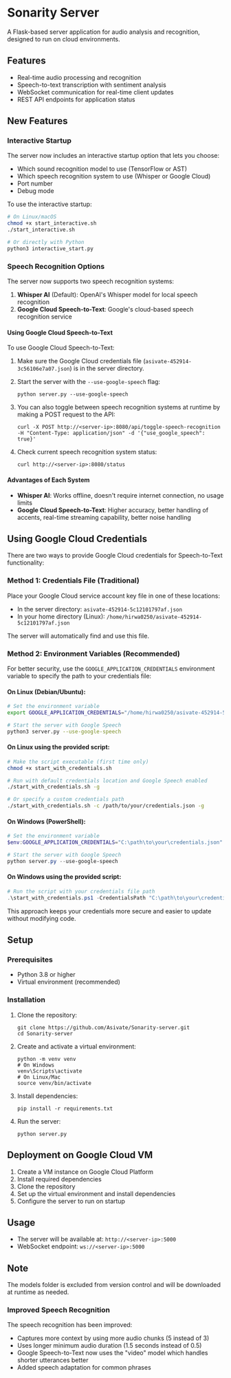 # Sonarity Server

A Flask-based server application for audio analysis and recognition, designed to run on cloud environments.

## Features

- Real-time audio processing and recognition
- Speech-to-text transcription with sentiment analysis
- WebSocket communication for real-time client updates
- REST API endpoints for application status

## New Features

### Interactive Startup

The server now includes an interactive startup option that lets you choose:
- Which sound recognition model to use (TensorFlow or AST)
- Which speech recognition system to use (Whisper or Google Cloud)
- Port number
- Debug mode

To use the interactive startup:

```bash
# On Linux/macOS
chmod +x start_interactive.sh
./start_interactive.sh

# Or directly with Python
python3 interactive_start.py
```

### Speech Recognition Options

The server now supports two speech recognition systems:

1. **Whisper AI** (Default): OpenAI's Whisper model for local speech recognition
2. **Google Cloud Speech-to-Text**: Google's cloud-based speech recognition service

#### Using Google Cloud Speech-to-Text

To use Google Cloud Speech-to-Text:

1. Make sure the Google Cloud credentials file (`asivate-452914-3c56106e7a07.json`) is in the server directory.

2. Start the server with the `--use-google-speech` flag:
   ```
   python server.py --use-google-speech
   ```

3. You can also toggle between speech recognition systems at runtime by making a POST request to the API:
   ```
   curl -X POST http://<server-ip>:8080/api/toggle-speech-recognition -H "Content-Type: application/json" -d '{"use_google_speech": true}'
   ```

4. Check current speech recognition system status:
   ```
   curl http://<server-ip>:8080/status
   ```

#### Advantages of Each System

- **Whisper AI**: Works offline, doesn't require internet connection, no usage limits
- **Google Cloud Speech-to-Text**: Higher accuracy, better handling of accents, real-time streaming capability, better noise handling

## Using Google Cloud Credentials

There are two ways to provide Google Cloud credentials for Speech-to-Text functionality:

### Method 1: Credentials File (Traditional)

Place your Google Cloud service account key file in one of these locations:
- In the server directory: `asivate-452914-5c12101797af.json`
- In your home directory (Linux): `/home/hirwa0250/asivate-452914-5c12101797af.json`

The server will automatically find and use this file.

### Method 2: Environment Variables (Recommended)

For better security, use the `GOOGLE_APPLICATION_CREDENTIALS` environment variable to specify the path to your credentials file:

#### On Linux (Debian/Ubuntu):

```bash
# Set the environment variable
export GOOGLE_APPLICATION_CREDENTIALS="/home/hirwa0250/asivate-452914-5c12101797af.json"

# Start the server with Google Speech
python3 server.py --use-google-speech
```

#### On Linux using the provided script:

```bash
# Make the script executable (first time only)
chmod +x start_with_credentials.sh

# Run with default credentials location and Google Speech enabled
./start_with_credentials.sh -g

# Or specify a custom credentials path
./start_with_credentials.sh -c /path/to/your/credentials.json -g
```

#### On Windows (PowerShell):

```powershell
# Set the environment variable
$env:GOOGLE_APPLICATION_CREDENTIALS="C:\path\to\your\credentials.json"

# Start the server with Google Speech
python server.py --use-google-speech
```

#### On Windows using the provided script:

```powershell
# Run the script with your credentials file path
.\start_with_credentials.ps1 -CredentialsPath "C:\path\to\your\credentials.json" -UseGoogleSpeech
```

This approach keeps your credentials more secure and easier to update without modifying code.

## Setup

### Prerequisites

- Python 3.8 or higher
- Virtual environment (recommended)

### Installation

1. Clone the repository:
   ```
   git clone https://github.com/Asivate/Sonarity-server.git
   cd Sonarity-server
   ```

2. Create and activate a virtual environment:
   ```
   python -m venv venv
   # On Windows
   venv\Scripts\activate
   # On Linux/Mac
   source venv/bin/activate
   ```

3. Install dependencies:
   ```
   pip install -r requirements.txt
   ```

4. Run the server:
   ```
   python server.py
   ```

## Deployment on Google Cloud VM

1. Create a VM instance on Google Cloud Platform
2. Install required dependencies
3. Clone the repository
4. Set up the virtual environment and install dependencies
5. Configure the server to run on startup

## Usage

- The server will be available at: `http://<server-ip>:5000`
- WebSocket endpoint: `ws://<server-ip>:5000`

## Note

The models folder is excluded from version control and will be downloaded at runtime as needed.

### Improved Speech Recognition

The speech recognition has been improved:
- Captures more context by using more audio chunks (5 instead of 3)
- Uses longer minimum audio duration (1.5 seconds instead of 0.5)
- Google Speech-to-Text now uses the "video" model which handles shorter utterances better
- Added speech adaptation for common phrases
